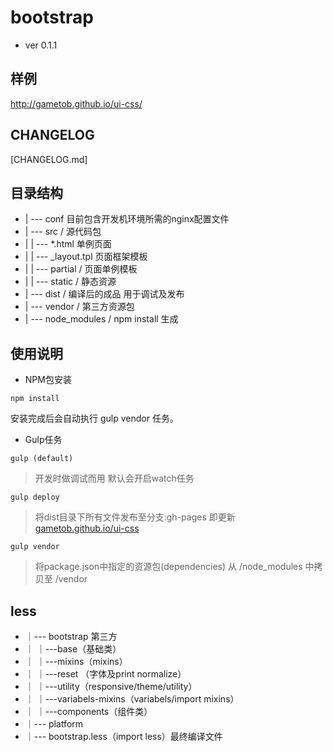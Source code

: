 # bootstrap

- ver 0.1.1

## 样例
http://gametob.github.io/ui-css/

## CHANGELOG

[CHANGELOG.md]

## 目录结构
* | --- conf  目前包含开发机环境所需的nginx配置文件
* | --- src / 源代码包
* | 		| ---  *.html 单例页面
* | 		| ---  _layout.tpl 页面框架模板
* | 		| ---  partial /  页面单例模板
* | 		| ---  static  /  静态资源
* | --- dist / 编译后的成品 用于调试及发布
* | --- vendor / 第三方资源包
* | --- node_modules / npm install 生成


## 使用说明

- NPM包安装

````
npm install
````
安装完成后会自动执行 gulp vendor 任务。

- Gulp任务
````
gulp (default)
```` 
>开发时做调试而用 默认会开启watch任务

````
gulp deploy
```` 
> 将dist目录下所有文件发布至分支:gh-pages 即更新 [gametob.github.io/ui-css](http://gametob.github.io/ui-css/)

````
gulp vendor
```` 
> 将package.json中指定的资源包(dependencies) 从 /node_modules 中拷贝至 /vendor

## less

* ｜--- bootstrap 第三方
* ｜    ｜---base（基础类）
* ｜    ｜---mixins（mixins）
* ｜    ｜---reset （字体及print normalize）
* ｜    ｜---utility（responsive/theme/utility）
* ｜    ｜---variabels-mixins（variabels/import mixins）
* ｜    ｜---components（组件类）
* ｜--- platform
* ｜--- bootstrap.less（import less）最终编译文件


